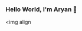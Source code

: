 ### Hello World, I'm Aryan 👋

<img align

<!--
**Aryan283/Aryan283** is a ✨ _special_ ✨ repository because its `README.md` (this file) appears on your GitHub profile.

Here are some ideas to get you started:
## I'm a student studying Computer Science  
- 🔭 I’m currently working on 
- 🌱 I’m currently learning JavaScript 
- 💬 Ask me about anything 
- ⚡ Fun fact: I'm still exploring the tech universe :)

[<img align="left" alt="Aryan's profile| LinkedIn" width="22px" src="https://www.linkedin.com/in/aryans201/>][linkedin]
  
  < br />
  
## Connect with me:

[<img align="left" alt="codeSTACKr | LinkedIn" width="22px" src="https://cdn.jsdelivr.net/npm/simple-icons@v3/icons/linkedin.svg" />][linkedin]
<br />
  


[linkedin]: www.linkedin.com/in/aryans201
